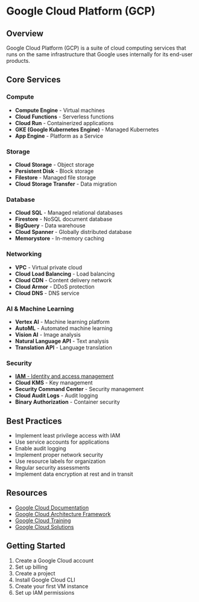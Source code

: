 # Google Cloud Platform (GCP)

## Overview
Google Cloud Platform (GCP) is a suite of cloud computing services that runs on the same infrastructure that Google uses internally for its end-user products.

## Core Services

### Compute
- **Compute Engine** - Virtual machines
- **Cloud Functions** - Serverless functions
- **Cloud Run** - Containerized applications
- **GKE (Google Kubernetes Engine)** - Managed Kubernetes
- **App Engine** - Platform as a Service

### Storage
- **Cloud Storage** - Object storage
- **Persistent Disk** - Block storage
- **Filestore** - Managed file storage
- **Cloud Storage Transfer** - Data migration

### Database
- **Cloud SQL** - Managed relational databases
- **Firestore** - NoSQL document database
- **BigQuery** - Data warehouse
- **Cloud Spanner** - Globally distributed database
- **Memorystore** - In-memory caching

### Networking
- **VPC** - Virtual private cloud
- **Cloud Load Balancing** - Load balancing
- **Cloud CDN** - Content delivery network
- **Cloud Armor** - DDoS protection
- **Cloud DNS** - DNS service

### AI & Machine Learning
- **Vertex AI** - Machine learning platform
- **AutoML** - Automated machine learning
- **Vision AI** - Image analysis
- **Natural Language API** - Text analysis
- **Translation API** - Language translation

### Security
- [**IAM** - Identity and access management](../IAM/README.md)
- **Cloud KMS** - Key management
- **Security Command Center** - Security management
- **Cloud Audit Logs** - Audit logging
- **Binary Authorization** - Container security

## Best Practices
- Implement least privilege access with IAM
- Use service accounts for applications
- Enable audit logging
- Implement proper network security
- Use resource labels for organization
- Regular security assessments
- Implement data encryption at rest and in transit

## Resources
- [Google Cloud Documentation](https://cloud.google.com/docs)
- [Google Cloud Architecture Framework](https://cloud.google.com/architecture/framework)
- [Google Cloud Training](https://cloud.google.com/training)
- [Google Cloud Solutions](https://cloud.google.com/solutions)

## Getting Started
1. Create a Google Cloud account
2. Set up billing
3. Create a project
4. Install Google Cloud CLI
5. Create your first VM instance
6. Set up IAM permissions 
